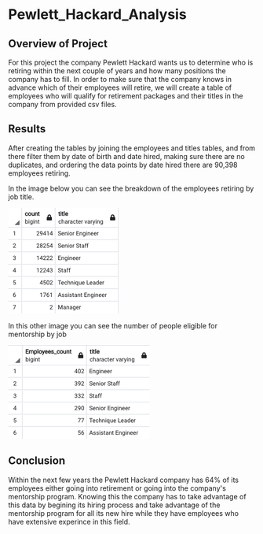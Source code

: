 # Pewlett_Hackard_Analysis

## Overview of Project
 For this project the company Pewlett Hackard wants us to determine who is retiring within the next couple
of years and how many positions the company has to fill. In order to make sure that the company knows in 
advance which of their employees will retire, we will create a table of employees who will qualify for retirement
packages and their titles in the company from provided csv files.

## Results
After creating the tables by joining the employees and titles tables, and from there filter them by date of 
birth and date hired, making sure there are no duplicates, and ordering the data points by date hired there 
are 90,398 employees retiring.

In the image below you can see the breakdown of the employees retiring by job title.

![retirement_eligible](https://github.com/layalacordero/Pewlett_Hackard_Analysis/blob/main/Resources/retirement_eligible.png)

In this other image you can see the number of people eligible for mentorship by job

![mentorship_eligible](https://github.com/layalacordero/Pewlett_Hackard_Analysis/blob/main/Resources/mentorship_eligible.png)


## Conclusion
Within the next few years the Pewlett Hackard company has 64% of its employees either going into retirement or going into
the company's mentorship program. Knowing this the company has to take advantage of this data by begining its hiring 
process and take advantage of the mentorship program for all its new hire while they have employees who have extensive
experince in this field.
